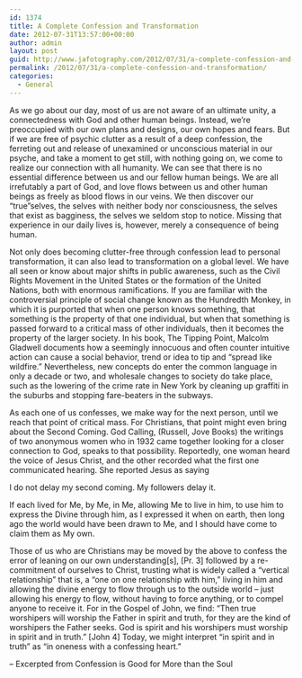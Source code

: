 ```yaml
---
id: 1374
title: A Complete Confession and Transformation
date: 2012-07-31T13:57:00+00:00
author: admin
layout: post
guid: http://www.jafotography.com/2012/07/31/a-complete-confession-and-transformation/
permalink: /2012/07/31/a-complete-confession-and-transformation/
categories:
  - General
---
```

As we go about our day, most of us are not aware of an ultimate unity, a connectedness with God and other human beings. Instead, we’re preoccupied with our own plans and designs, our own hopes and fears. But if we are free of psychic clutter as a result of a deep confession, the ferreting out and release of unexamined or unconscious material in our psyche, and take a moment to get still, with nothing going on, we come to realize our connection with all humanity. We can see that there is no essential difference between us and our fellow human beings. We are all irrefutably a part of God, and love flows between us and other human beings as freely as blood flows in our veins. We then discover our “true”selves, the selves with neither body nor consciousness, the selves that exist as bagginess, the selves we seldom stop to notice. Missing that experience in our daily lives is, however, merely a consequence of being human.

Not only does becoming clutter-free through confession lead to personal transformation, it can also lead to transformation on a global level. We have all seen or know about major shifts in public awareness, such as the Civil Rights Movement in the United States or the formation of the United Nations, both with enormous ramifications. If you are familiar with the controversial principle of social change known as the Hundredth Monkey, in which it is purported that when one person knows something, that something is the property of that one individual, but when that something is passed forward to a critical mass of other individuals, then it becomes the property of the larger society. In his book, The Tipping Point, Malcolm Gladwell documents how a seemingly innocuous and often counter intuitive action can cause a social behavior, trend or idea to tip and “spread like wildfire.” Nevertheless, new concepts do enter the common language in only a decade or two, and wholesale changes to society do take place, such as the lowering of the crime rate in New York by cleaning up graffiti in the suburbs and stopping fare-beaters in the subways.

As each one of us confesses, we make way for the next person, until we reach that point of critical mass. For Christians, that point might even bring about the Second Coming. God Calling, (Russell, Jove Books) the writings of two anonymous women who in 1932 came together looking for a closer connection to God, speaks to that possibility. Reportedly, one woman heard the voice of Jesus Christ, and the other recorded what the first one communicated hearing. She reported Jesus as saying
  
I do not delay my second coming. My followers delay it.
  
If each lived for Me, by Me, in Me, allowing Me to live in him, to use him to express the Divine through him, as I expressed it when on earth, then long ago the world would have been drawn to Me, and I should have come to claim them as My own.

Those of us who are Christians may be moved by the above to confess the error of leaning on our own understanding[s], [Pr. 3] followed by a re-commitment of ourselves to Christ, trusting what is widely called a “vertical relationship” that is, a “one on one relationship with him,” living in him and allowing the divine energy to flow through us to the outside world – just allowing his energy to flow, without having to force anything, or to compel anyone to receive it. For in the Gospel of John, we find: “Then true worshipers will worship the Father in spirit and truth, for they are the kind of worshipers the Father seeks. God is spirit and his worshipers must worship in spirit and in truth.” [John 4] Today, we might interpret “in spirit and in truth” as “in oneness with a confessing heart.”
  
– Excerpted from Confession is Good for More than the Soul